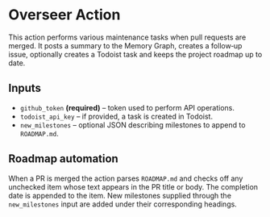 # Overseer Action

This action performs various maintenance tasks when pull requests are merged. It posts a summary to the Memory Graph, creates a follow‑up issue, optionally creates a Todoist task and keeps the project roadmap up to date.

## Inputs

* `github_token` **(required)** – token used to perform API operations.
* `todoist_api_key` – if provided, a task is created in Todoist.
* `new_milestones` – optional JSON describing milestones to append to `ROADMAP.md`.

## Roadmap automation

When a PR is merged the action parses `ROADMAP.md` and checks off any unchecked item whose text appears in the PR title or body. The completion date is appended to the item. New milestones supplied through the `new_milestones` input are added under their corresponding headings.
